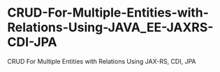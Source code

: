 # CRUD-For-Multiple-Entities-with-Relations-Using-JAVA_EE-JAXRS-CDI-JPA
CRUD  For Multiple Entities with Relations Using JAX-RS, CDI, JPA
